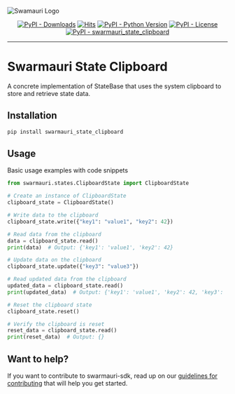 
![Swamauri Logo](https://res.cloudinary.com/dbjmpekvl/image/upload/v1730099724/Swarmauri-logo-lockup-2048x757_hww01w.png)

<p align="center">
    <a href="https://pypi.org/project/swarmauri_state_clipboard/">
        <img src="https://img.shields.io/pypi/dm/swarmauri_state_clipboard" alt="PyPI - Downloads"/></a>
    <a href="https://hits.sh/github.com/swarmauri/swarmauri-sdk/tree/master/pkgs/community/swarmauri_state_clipboard/">
        <img alt="Hits" src="https://hits.sh/github.com/swarmauri/swarmauri-sdk/tree/master/pkgs/community/swarmauri_state_clipboard.svg"/></a>
    <a href="https://pypi.org/project/swarmauri_state_clipboard/">
        <img src="https://img.shields.io/pypi/pyversions/swarmauri_state_clipboard" alt="PyPI - Python Version"/></a>
    <a href="https://pypi.org/project/swarmauri_state_clipboard/">
        <img src="https://img.shields.io/pypi/l/swarmauri_state_clipboard" alt="PyPI - License"/></a>
    <a href="https://pypi.org/project/swarmauri_state_clipboard/">
        <img src="https://img.shields.io/pypi/v/swarmauri_state_clipboard?label=swarmauri_state_clipboard&color=green" alt="PyPI - swarmauri_state_clipboard"/></a>
</p>

---

# Swarmauri State Clipboard

A concrete implementation of StateBase that uses the system clipboard to store and retrieve state data.

## Installation

```bash
pip install swarmauri_state_clipboard
```

## Usage
Basic usage examples with code snippets
```python
from swarmauri.states.ClipboardState import ClipboardState

# Create an instance of ClipboardState
clipboard_state = ClipboardState()

# Write data to the clipboard
clipboard_state.write({"key1": "value1", "key2": 42})

# Read data from the clipboard
data = clipboard_state.read()
print(data)  # Output: {'key1': 'value1', 'key2': 42}

# Update data on the clipboard
clipboard_state.update({"key3": "value3"})

# Read updated data from the clipboard
updated_data = clipboard_state.read()
print(updated_data)  # Output: {'key1': 'value1', 'key2': 42, 'key3': 'value3'}

# Reset the clipboard state
clipboard_state.reset()

# Verify the clipboard is reset
reset_data = clipboard_state.read()
print(reset_data)  # Output: {}
```

## Want to help?

If you want to contribute to swarmauri-sdk, read up on our [guidelines for contributing](https://github.com/swarmauri/swarmauri-sdk/blob/master/contributing.md) that will help you get started.
